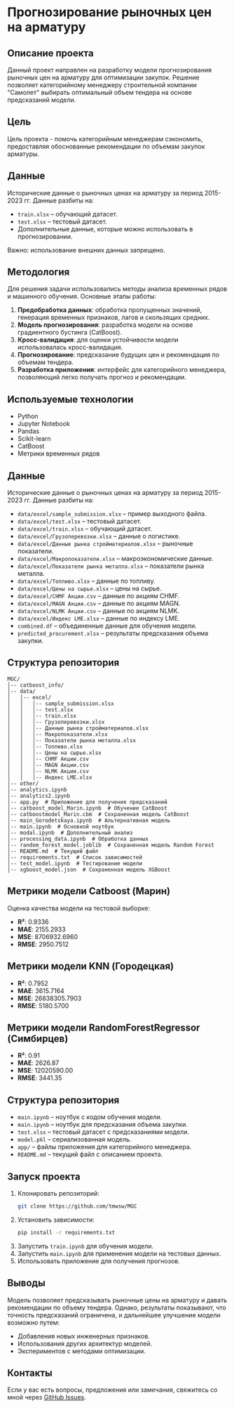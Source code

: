 # Прогнозирование рыночных цен на арматуру

## Описание проекта

Данный проект направлен на разработку модели прогнозирования рыночных цен на арматуру для оптимизации закупок. Решение позволяет категорийному менеджеру строительной компании "Самолет" выбирать оптимальный объем тендера на основе предсказаний модели.

## Цель

Цель проекта - помочь категорийным менеджерам сэкономить, предоставляя обоснованные рекомендации по объемам закупок арматуры.

## Данные

Исторические данные о рыночных ценах на арматуру за период 2015-2023 гг. Данные разбиты на:

- `train.xlsx` – обучающий датасет.
- `test.xlsx` – тестовый датасет.
- Дополнительные данные, которые можно использовать в прогнозировании.

Важно: использование внешних данных запрещено.

## Методология

Для решения задачи использовались методы анализа временных рядов и машинного обучения. Основные этапы работы:

1. **Предобработка данных**: обработка пропущенных значений, генерация временных признаков, лагов и скользящих средних.
2. **Модель прогнозирования**: разработка модели на основе градиентного бустинга (CatBoost).
3. **Кросс-валидация**: для оценки устойчивости модели использовалась кросс-валидация.
4. **Прогнозирование**: предсказание будущих цен и рекомендация по объемам тендера.
5. **Разработка приложения**: интерфейс для категорийного менеджера, позволяющий легко получать прогноз и рекомендации.

## Используемые технологии

- Python
- Jupyter Notebook
- Pandas
- Scikit-learn
- CatBoost
- Метрики временных рядов

## Данные

Исторические данные о рыночных ценах на арматуру за период 2015-2023 гг. Данные разбиты на:

- `data/excel/sample_submission.xlsx` – пример выходного файла.
- `data/excel/test.xlsx` – тестовый датасет.
- `data/excel/train.xlsx` – обучающий датасет.
- `data/excel/Грузоперевозки.xlsx` – данные о логистике.
- `data/excel/Данные рынка стройматериалов.xlsx` – рыночные показатели.
- `data/excel/Макропоказатели.xlsx` – макроэкономические данные.
- `data/excel/Показатели рынка металла.xlsx` – показатели рынка металла.
- `data/excel/Топливо.xlsx` – данные по топливу.
- `data/excel/Цены на сырье.xlsx` – цены на сырье.
- `data/excel/CHMF Акции.csv` – данные по акциям CHMF.
- `data/excel/MAGN Акции.csv` – данные по акциям MAGN.
- `data/excel/NLMK Акции.csv` – данные по акциям NLMK.
- `data/excel/Индекс LME.xlsx` – данные по индексу LME.
- `combined.df` – объединенные данные для обучения модели.
- `predicted_procurement.xlsx` – результаты предсказания объема закупки.

## Структура репозитория

```
MGC/
│-- catboost_info/
│-- data/
│   │-- excel/
│   │   │-- sample_submission.xlsx
│   │   │-- test.xlsx
│   │   │-- train.xlsx
│   │   │-- Грузоперевозки.xlsx
│   │   │-- Данные рынка стройматериалов.xlsx
│   │   │-- Макропоказатели.xlsx
│   │   │-- Показатели рынка металла.xlsx
│   │   │-- Топливо.xlsx
│   │   │-- Цены на сырье.xlsx
│   │   │-- CHMF Акции.csv
│   │   │-- MAGN Акции.csv
│   │   │-- NLMK Акции.csv
│   │   │-- Индекс LME.xlsx
│-- other/
│-- analytics.ipynb
│-- analytics2.ipynb
│-- app.py  # Приложение для получения предсказаний
│-- catboost_model_Marin.ipynb  # Обучение CatBoost
│-- catboostmodel_Marin.cbm  # Сохраненная модель CatBoost
│-- main_Gorodetskaya.ipynb  # Альтернативная модель
│-- main.ipynb  # Основной ноутбук
│-- modal.ipynb  # Дополнительный анализ
│-- processing_data.ipynb  # Обработка данных
│-- random_forest_model.joblib  # Сохраненная модель Random Forest
│-- README.md  # Текущий файл
│-- requirements.txt  # Список зависимостей
│-- test_model.ipynb  # Тестирование модели
│-- xgboost_model.json  # Сохраненная модель XGBoost
```

## Метрики модели Catboost (Марин)

Оценка качества модели на тестовой выборке:

- **R²**: 0.9336
- **MAE**: 2155.2933
- **MSE**: 8706932.6960
- **RMSE**: 2950.7512


## Метрики модели KNN (Городецкая)

- **R²**: 0.7952
- **MAE**: 3615.7164
- **MSE**: 26838305.7903
- **RMSE**: 5180.5700


## Метрики модели RandomForestRegressor (Симбирцев)

- **R²**: 0.91
- **MAE**: 2626.87
- **MSE**: 12020590.00
- **RMSE**: 3441.35


## Структура репозитория

- `main.ipynb` – ноутбук с кодом обучения модели.
- `main.ipynb` – ноутбук для предсказания объема закупки.
- `test.xlsx` – тестовый датасет с предсказаниями модели.
- `model.pkl` – сериализованная модель.
- `app/` – файлы приложения для категорийного менеджера.
- `README.md` – текущий файл с описанием проекта.

## Запуск проекта

1. Клонировать репозиторий:
   ```sh
   git clone https://github.com/tmwsw/MGC
   ```
2. Установить зависимости:
   ```sh
   pip install -r requirements.txt
   ```
3. Запустить `train.ipynb` для обучения модели.
4. Запустить `main.ipynb` для применения модели на тестовых данных.
5. Использовать приложение для получения прогнозов.

## Выводы

Модель позволяет предсказывать рыночные цены на арматуру и давать рекомендации по объему тендера. Однако, результаты показывают, что точность предсказаний ограничена, и дальнейшее улучшение модели возможно путем:

- Добавления новых инженерных признаков.
- Использования других архитектур моделей.
- Экспериментов с методами оптимизации.

## Контакты

Если у вас есть вопросы, предложения или замечания, свяжитесь со мной через [GitHub Issues](https://github.com/tmwsw/MGC/issues).
